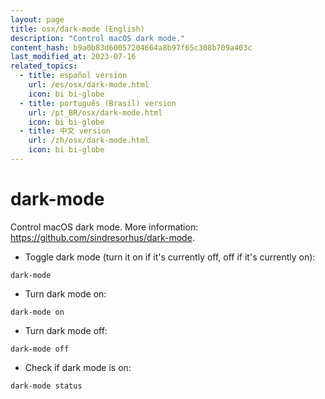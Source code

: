 ```yaml
---
layout: page
title: osx/dark-mode (English)
description: "Control macOS dark mode."
content_hash: b9a0b83d60057204664a8b97f65c308b709a403c
last_modified_at: 2023-07-16
related_topics:
  - title: español version
    url: /es/osx/dark-mode.html
    icon: bi bi-globe
  - title: português (Brasil) version
    url: /pt_BR/osx/dark-mode.html
    icon: bi bi-globe
  - title: 中文 version
    url: /zh/osx/dark-mode.html
    icon: bi bi-globe
---
```

# dark-mode

Control macOS dark mode.
More information: <https://github.com/sindresorhus/dark-mode>.

- Toggle dark mode (turn it on if it's currently off, off if it's currently on):

`dark-mode`

- Turn dark mode on:

`dark-mode on`

- Turn dark mode off:

`dark-mode off`

- Check if dark mode is on:

`dark-mode status`
